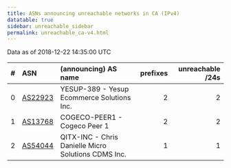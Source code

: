 ```yaml
---
title: ASNs announcing unreachable networks in CA (IPv4)
datatable: true
sidebar: unreachable_sidebar
permalink: unreachable_ca-v4.html
---
```


Data as of 2018-12-22 14:35:00 UTC


<div class="datatable-begin"></div>

|   # | ASN                                    | (announcing) AS name                                |   prefixes |   unreachable /24s |
|----:|:---------------------------------------|:----------------------------------------------------|-----------:|-------------------:|
|   0 | [AS22923](unreachable_AS22923-v4.html) | YESUP-389 - Yesup Ecommerce Solutions Inc.          |          2 |                  2 |
|   1 | [AS13768](unreachable_AS13768-v4.html) | COGECO-PEER1 - Cogeco Peer 1                        |          2 |                  2 |
|   2 | [AS54044](unreachable_AS54044-v4.html) | QITX-INC - Chris Danielle Micro Solutions CDMS Inc. |          1 |                  1 |

<div class="datatable-end"></div>